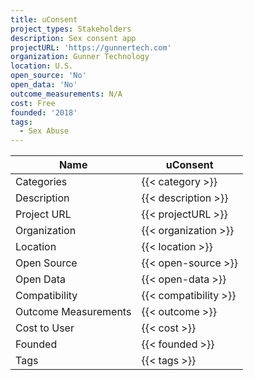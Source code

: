 ```yaml
---
title: uConsent
project_types: Stakeholders
description: Sex consent app
projectURL: 'https://gunnertech.com'
organization: Gunner Technology
location: U.S.
open_source: 'No'
open_data: 'No'
outcome_measurements: N/A
cost: Free
founded: '2018'
tags:
  - Sex Abuse
---
```

Name                    |  uConsent   
------------------------|----
Categories              | {{< category >}} 
Description             | {{< description >}} 
Project URL             | {{< projectURL >}} 
Organization            | {{< organization >}} 
Location                | {{< location >}} 
Open Source             | {{< open-source >}} 
Open Data               | {{< open-data >}} 
Compatibility           | {{< compatibility >}} 
Outcome Measurements    | {{< outcome >}} 
Cost to User            | {{< cost >}} 
Founded                 | {{< founded >}} 
Tags                    | {{< tags >}} 
